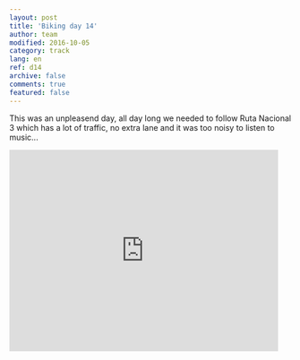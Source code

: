 ```yaml
---   
layout: post 
title: 'Biking day 14'  
author: team 
modified: 2016-10-05
category: track 
lang: en 
ref: d14
archive: false 
comments: true 
featured: false 
--- 
```


 This was an unpleasend day, all day long we needed to follow Ruta Nacional 3 which has a lot of traffic, no extra lane and it was too noisy to listen to music...                                                                                                                                                                                                                   

<iframe width='480' height='360' src='http://track-kit.net/maps_s3/?v=embed&track=230348.gpx' frameborder='0' allowfullscreen></iframe>